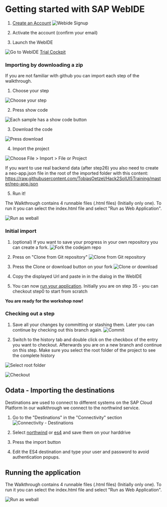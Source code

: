 # Getting started with SAP WebIDE

1. [Create an Account](https://cloudplatform.sap.com/capabilities/product-info.SAP-Web-IDE.9e5c9d90-e8e0-4e82-aed2-09087a10c973.html)
![Webide Signup](WebIdeSignup.JPG)

2. Activate the account (confirm your email)

3. Launch the WebIDE

![Go to WebIDE](LaunchWebIDE.JPG)
[Trial Cockpit](https://account.hanatrial.ondemand.com/cockpit/#/home/trialhome)

### Importing by downloading a zip

If you are not familiar with github you can import each step of the walkthrough.


1. Choose your step

![Choose your step](ChooseStep.jpg)

2. Press show code

![Each sample has a show code button](ShowCode.jpg)

3. Download the code

![Press download](Download.jpg)

4. Import the project

![Choose File > Import > File or Project](ChooseImport.jpg)

If you want to use real backend data (after step26) you also need to create a 
neo-app.json file in the root of the imported folder with this content: 
https://raw.githubusercontent.com/TobiasOetzel/Hack2SolUI5Training/master/neo-app.json

5. Run it!

The Walkthrough contains 4 runnable files (.html files) (Initially only one).
To run it you can select the index.html file and select "Run as Web Application".

![Run as weball](RunAsWebapp.JPG)

### Initial import

1. (optional) If you want to save your progress in your own repository you can create a fork.
![Fork the codejam repo](Fork.JPG)

2. Press on "Clone from Git repository"
![Clone from Git repository](WebIDEGitClone.JPG)

3. Press the Clone or download button on your fork
![Clone or download](WebIDEGitUrl.JPG)

4. Copy the displayed Url and paste in in the dialog in the WebIDE
5. You can now [run your application](#running-the-application). Initially you are on step 35 - you can checkout step0 to start from scratch

**You are ready for the workshop now!**

### Checking out a step

1. Save all your changes by committing or stashing them. Later you can continue by checking out this branch again.
![Commit](Commit.JPG)

2. Switch to the history tab and double click on the checkbox of the entry you want to checkout.
Afterwards you are on a new branch and continue on this step. Make sure you select the root folder of the project to see the complete history

![Select root folder](SelectRoot.JPG)

![Checkout](Checkout.JPG)


## Odata - Importing the destinations

Destinations are used to connect to different systems on the SAP Cloud Platform
In our walkthrough we connect to the northwind service.

1. Go to the "Destinations" in the "Connectivity" section
![Connectivity - Destinations](Destinations.JPG)

2. Select [northwind](../northwind) or [es4](../ES4) and save them on your harddrive
3. Press the import button
4. Edit the ES4 destination and type your user and password to avoid authentication popups.

## Running the application

The Walkthrough contains 4 runnable files (.html files) (Initially only one).
To run it you can select the index.html file and select "Run as Web Application".

![Run as weball](RunAsWebapp.JPG)